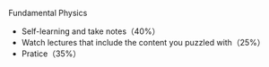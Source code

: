 Fundamental Physics

- Self-learning and take notes（40%）
- Watch lectures that include the content you puzzled with（25%）
- Pratice（35%）

